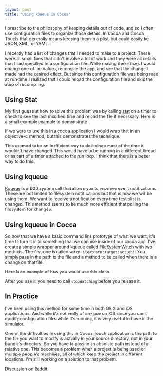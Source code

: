 ```yaml
--- 
layout: post 
title: "Using kQueue in Cocoa"
---
```


I prescribe to the philosophy of keeping details out of code, and so I often use configuration files to organize those details. In Cocoa and Cocoa Touch, that generally means keeping them in a plist, but could easily be JSON, XML, or YAML. 

I recently had a list of changes that I needed to make to a project. These were all small fixes that didn't involve a lot of work and they were all details that I had specified in a configuration file. While making these fixes I would change one of the values, recompile the app, and see that the change I made had the desired effect. But since this configuration file was being read at run-time I realized that I could reload the configuration file and skip the step of recompiling.

## Using Stat ##

My first guess at how to solve this problem was by calling [stat](http://linux.die.net/man/2/stat) on a timer to check to see the last modified time and reload the file if necessary. Here is a small example example to demonstrate

<script src="https://gist.github.com/1274228.js?file=StatTest.c"></script>

If we were to use this in a cocoa application I would wrap that in an objective-c method, but this demonstrates the technique.

This seemed to be an inefficient way to do it since most of the time it wouldn't have changed. This would have to be running in a different thread or as part of a timer attached to the run loop. I think that there is a better way to do this.

## Using kqueue ##

[Kqueue](http://www.freebsd.org/cgi/man.cgi?query=kqueue&sektion=2) is a BSD system call that allows you to receieve event notifications. These are not limited to filesystem notifications but that is how we will be using them. We want to receive a notification every time test.plist is changed. This method seems to be much more efficient that polling the filesystem for changes.

<script src="https://gist.github.com/1274228.js?file=kQueueTest.c"></script>

## Using kqueue in Cocoa ##

So now that we have a basic command line prototype of what we want, it's time to turn it in to something that we can use inside of our cocoa app. I've create a simple wrapper around kqueue called FileSystemWatch with two methods. The first one is called `watchFileAtPath:target:action:`. You simply pass in the path to the file and a method to be called when there is a change on that file.

<script src="https://gist.github.com/1274228.js?file=FileSystemWatch.h"></script>

<script src="https://gist.github.com/1274228.js?file=FileSystemWatch.m"></script>

Here is an example of how you would use this class.

<script src="https://gist.github.com/1274228.js?file=Example1.m"></script>

After you use it, you need to call `stopWatching` before you release it.

<script src="https://gist.github.com/1274228.js?file=Example2.m"></script>

## In Practice ##

I've been using this method for some time in both OS X and iOS applications. And while it's not really of any use on iOS since  you can't modify configuration files while it's running, it is very useful to have in the simulator. 

One of the difficulties in using this in Cocoa Touch application is the path to the file you want to modify is actually in your source directory, not in your bundle's directory. So you have to pass in an absolute path instead of a relative one. This becomes a problem when a project is being used on multiple people's machines, all of which keep the project in different locations. I'm still working on a solution to that problem.


Discussion on <a href="http://www.reddit.com/r/programming/comments/l6j3g/using_kqueue_in_cocoa/">Reddit</a>
